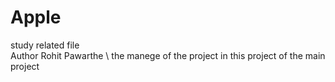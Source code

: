 # Apple
study related file
<br>
Author Rohit Pawarthe \\
the manege of the project in this project of the main project
